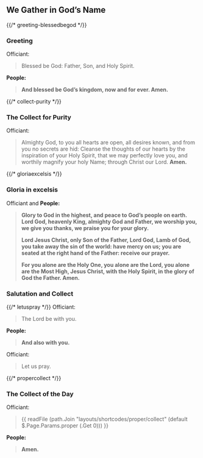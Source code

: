 ## We Gather in God’s Name
{{/* greeting-blessedbegod */}}
### Greeting

Officiant:
> Blessed be God: Father, Son, and Holy Spirit.

**People:**
> **And blessed be God’s kingdom, now and for ever. Amen.**

{{/* collect-purity */}}
### The Collect for Purity
Officiant:
> Almighty God, to you all hearts are open, all desires known, and from you no secrets are hid: Cleanse the thoughts of our hearts by the inspiration of your Holy Spirit, that we may perfectly love you, and worthily magnify your holy Name; through Christ our Lord. **Amen.**

{{/* gloriaexcelsis */}}
### Gloria in excelsis
Officiant and **People:**
> **Glory to God in the highest,
> 	and peace to God’s people on earth.
> Lord God, heavenly King,
> 	almighty God and Father,
> we worship you,
> 	we give you thanks,
> 	we praise you for your glory.**
>
> **Lord Jesus Christ,
> 	only Son of the Father,
> 	Lord God, Lamb of God,
> you take away the sin of the world:
> 	have mercy on us;
> you are seated at the right hand of the Father:
> 	receive our prayer.**
>
> **For you alone are the Holy One,
> 	you alone are the Lord,
> 	you alone are the Most High,
> Jesus Christ, with the Holy Spirit,
> in the glory of God the Father. Amen.**

### Salutation and Collect
{{/* letuspray */}}
Officiant:
> The Lord be with you.

**People:**
> **And also with you.**

Officiant:
> Let us pray.

{{/* propercollect */}}
### The Collect of the Day
Officiant:
> {{ readFile (path.Join "layouts/shortcodes/proper/collect" (default $.Page.Params.proper (.Get 0))) }}

**People:**
> **Amen.**
